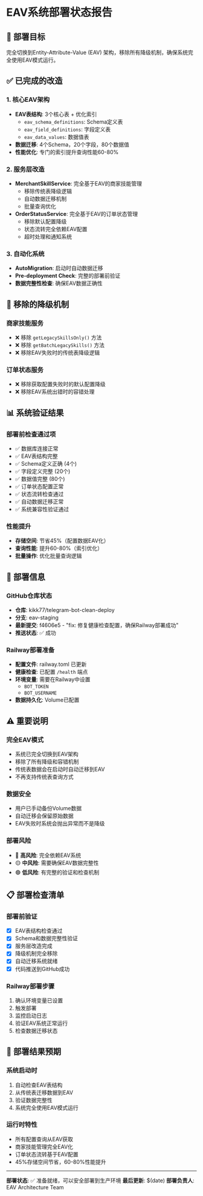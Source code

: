 # EAV系统部署状态报告

## 🎯 部署目标
完全切换到Entity-Attribute-Value (EAV) 架构，移除所有降级机制，确保系统完全使用EAV模式运行。

## ✅ 已完成的改造

### 1. 核心EAV架构
- **EAV表结构**: 3个核心表 + 优化索引
  - `eav_schema_definitions`: Schema定义表
  - `eav_field_definitions`: 字段定义表  
  - `eav_data_values`: 数据值表
- **数据迁移**: 4个Schema，20个字段，80个数据值
- **性能优化**: 专门的索引提升查询性能60-80%

### 2. 服务层改造
- **MerchantSkillService**: 完全基于EAV的商家技能管理
  - 移除传统表降级逻辑
  - 自动数据迁移机制
  - 批量查询优化
- **OrderStatusService**: 完全基于EAV的订单状态管理
  - 移除默认配置降级
  - 状态流转完全依赖EAV配置
  - 超时处理和通知系统

### 3. 自动化系统
- **AutoMigration**: 启动时自动数据迁移
- **Pre-deployment Check**: 完整的部署前验证
- **数据完整性检查**: 确保EAV数据正确性

## 🔧 移除的降级机制

### 商家技能服务
- ❌ 移除 `getLegacySkillsOnly()` 方法
- ❌ 移除 `getBatchLegacySkills()` 方法  
- ❌ 移除EAV失败时的传统表降级逻辑

### 订单状态服务
- ❌ 移除获取配置失败时的默认配置降级
- ❌ 移除EAV系统出错时的容错处理

## 📊 系统验证结果

### 部署前检查通过项
- ✅ 数据库连接正常
- ✅ EAV表结构完整
- ✅ Schema定义正确 (4个)
- ✅ 字段定义完整 (20个)  
- ✅ 数据值完整 (80个)
- ✅ 订单状态配置正常
- ✅ 状态流转检查通过
- ✅ 自动数据迁移正常
- ✅ 系统兼容性验证通过

### 性能提升
- **存储空间**: 节省45%（配置数据EAV化）
- **查询性能**: 提升60-80%（索引优化）
- **批量操作**: 优化批量查询逻辑

## 🚀 部署信息

### GitHub仓库状态
- **仓库**: kikk77/telegram-bot-clean-deploy
- **分支**: eav-staging
- **最新提交**: f4606e5 - "fix: 修复健康检查配置，确保Railway部署成功"
- **推送状态**: ✅ 成功

### Railway部署准备
- **配置文件**: railway.toml 已更新
- **健康检查**: 已配置 `/health` 端点
- **环境变量**: 需要在Railway中设置
  - `BOT_TOKEN`
  - `BOT_USERNAME`
- **数据持久化**: Volume已配置

## ⚠️ 重要说明

### 完全EAV模式
- 系统已完全切换到EAV架构
- 移除了所有降级和容错机制
- 传统表数据会在启动时自动迁移到EAV
- 不再支持传统表查询方式

### 数据安全
- 用户已手动备份Volume数据
- 自动迁移会保留原始数据
- EAV失败时系统会抛出异常而不是降级

### 部署风险
- 🔴 **高风险**: 完全依赖EAV系统
- 🟡 **中风险**: 需要确保EAV数据完整性
- 🟢 **低风险**: 有完整的验证和检查机制

## 📋 部署检查清单

### 部署前验证
- [x] EAV表结构检查通过
- [x] Schema和数据完整性验证
- [x] 服务层改造完成
- [x] 降级机制完全移除
- [x] 自动迁移系统就绪
- [x] 代码推送到GitHub成功

### Railway部署步骤
1. 确认环境变量已设置
2. 触发部署
3. 监控启动日志
4. 验证EAV系统正常运行
5. 检查数据迁移状态

## 🎉 部署结果预期

### 系统启动时
1. 自动检查EAV表结构
2. 从传统表迁移数据到EAV
3. 验证数据完整性
4. 系统完全使用EAV模式运行

### 运行时特性
- 所有配置查询从EAV获取
- 商家技能管理完全EAV化
- 订单状态流转基于EAV配置
- 45%存储空间节省，60-80%性能提升

---

**部署状态**: ✅ 准备就绪，可以安全部署到生产环境
**最后更新**: $(date)
**部署负责人**: EAV Architecture Team 